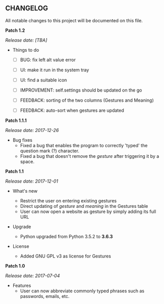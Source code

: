 CHANGELOG
---------
All notable changes to this project will be documented on this file.

**Patch 1.2**

_Release date: [TBA]_

* Things to do
    - [ ] BUG: fix left alt value error
    - [ ] UI: make it run in the system tray
    - [ ] UI: find a suitable icon
    - [ ] IMPROVEMENT: self.settings should be updated on the go
    - [ ] FEEDBACK: sorting of the two columns (Gestures and Meaning)
    - [ ] FEEDBACK: auto-sort when gestures are updated 


**Patch 1.1.1**

_Release date: 2017-12-26_

* Bug fixes
    * Fixed a bug that enables the program to correctly 'typed' the question mark (?) character.
    * Fixed a bug that doesn't remove the _gesture_ after triggering it by a space.


**Patch 1.1**

_Release date: 2017-12-01_

* What's new
    * Restrict the user on entering existing gestures
    * Direct updating of _gesture_ and _meaning_ in the Gestures table
    * User can now open a website as gesture by simply adding its full URL 

* Upgrade
    * Python upgraded from Python 3.5.2 to **3.6.3**

* License
    * Added GNU GPL v3 as license for Gestures


**Patch 1.0**

_Release date: 2017-07-04_

* Features
    * User can now abbreviate commonly typed phrases such as passwords, emails, etc.
